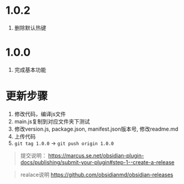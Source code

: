 # 1.0.2
1. 删除默认热键


# 1.0.0
1. 完成基本功能


# 更新步骤
1. 修改代码，编译js文件
2. main.js复制到对应文件夹下测试
3. 修改version.js, package.json, manifest.json版本号, 修改readme.md
4. 上传代码
5. `git tag 1.0.0` -> `git push origin 1.0.0`




> 提交说明： https://marcus.se.net/obsidian-plugin-docs/publishing/submit-your-plugin#step-1--create-a-release

> realace说明 https://github.com/obsidianmd/obsidian-releases
   
